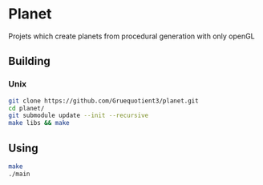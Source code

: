 # Planet

Projets which create planets from procedural generation with only openGL

## Building 

### Unix

```bash
git clone https://github.com/Gruequotient3/planet.git
cd planet/
git submodule update --init --recursive 
make libs && make
```

## Using

```bash
make
./main
```
